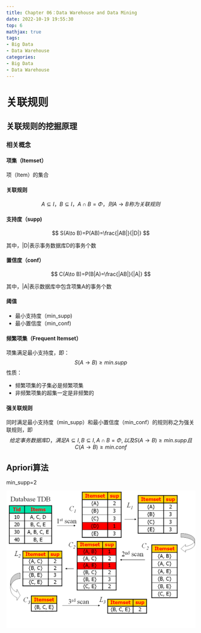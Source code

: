 ```yaml
---
title: Chapter 06：Data Warehouse and Data Mining
date: 2022-10-19 19:55:30
top: 6
mathjax: true
tags: 
- Big Data
- Data Warehouse
categories:
- Big Data
- Data Warehouse
---
```


# 关联规则

## 关联规则的挖掘原理

### 相关概念

#### 项集（Itemset）

项（Item）的集合

#### 关联规则

$$
A\subseteq I，B\subseteq I，A\cap B=\Phi，则A\to B称为关联规则
$$

#### 支持度（supp)

$$
S(A\to B)=P(AB)=\frac{|AB|}{|D|}
$$

其中，|D|表示事务数据库D的事务个数

#### 置信度（conf）

$$
C(A\to B)=P(B|A)=\frac{|AB|}{|A|}
$$

其中，|A|表示数据库中包含项集A的事务个数

#### 阈值

- 最小支持度（min_supp)
- 最小置信度（min_conf)

#### 频繁项集（Frequent Itemset）

项集满足最小支持度，即：
$$
S(A\to B)\ge min.supp
$$
性质：

- 频繁项集的子集必是频繁项集
- 非频繁项集的超集一定是非频繁的



#### 强关联规则

同时满足最小支持度（min_supp）和最小置信度（min_conf）的规则称之为强关联规则，即
$$
给定事务数据库D，满足A\subseteq I,B\subseteq I,A\cap B=\Phi,以及S(A\to B)\ge min.supp且C(A\to B)\ge min.conf
$$


## Apriori算法

min_supp=2

![](../images/DataMining/image-20221019140559395.png)
